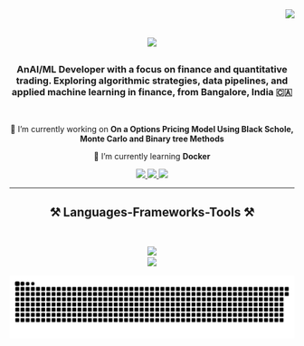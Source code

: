 <img align="right" src="https://visitor-badge.laobi.icu/badge?page_id=salesp07.salesp07" />

<h1 align="center">
    <img src="https://readme-typing-svg.herokuapp.com/?font=Righteous&size=35&center=true&vCenter=true&width=500&height=70&duration=4000&lines=Hello+There!+👋;+Myself+Benson;" />
</h1>

<h3 align="center">AnAI/ML Developer with a focus on finance and quantitative trading. Exploring algorithmic strategies, data pipelines, and applied machine learning in finance, from Bangalore, India 🇨🇦</h3>

<br/>

<div align="center">
 
 🔭 I’m currently working on **On a Options Pricing Model Using Black Schole, Monte Carlo and Binary tree Methods**
 
 🌱 I’m currently learning **Docker**

 </div>
 
<div align="center"> 
  <a href="mailto:bensonbabu2005@gmail.com">
    <img src="https://img.shields.io/badge/Gmail-333333?style=for-the-badge&logo=gmail&logoColor=red" />
  </a>
  <a href="https://www.linkedin.com/in/benson-babu/" target="_blank">
    <img src="https://img.shields.io/badge/LinkedIn-0077B5?style=for-the-badge&logo=linkedin&logoColor=white" target="_blank" />
  </a>
  <a href="https://github.com/DEPACIOUS" target="_blank">
     <img src="https://img.shields.io/badge/Portfolio-FF5722?style=for-the-badge&logo=todoist&logoColor=white" target="_blank" /> <!-- sqlite, safari, google-chrome are other good icon options -->
  </a>
</div>

 <hr/>
 
<h2 align="center">⚒️ Languages-Frameworks-Tools ⚒️</h2>
<br/>

<p align="center">
  <img src="https://skillicons.dev/icons?i=pytorch,python,cpp,sklearn,mongodb,tensorflow,mysql,docker" />
  <br>
  <img src="https://skillicons.dev/icons?i=git,fastapi,flask,html,css,nodejs,react,javascript,django,vite" />
</p>
<picture>
  <source media="(prefers-color-scheme: dark)" srcset="https://raw.githubusercontent.com/DEPACIOUS/DEPACIOUS/output/github-snake-dark.svg" />
  <source media="(prefers-color-scheme: light)" srcset="https://raw.githubusercontent.com/DEPACIOUS/DEPACIOUS/output/github-snake.svg" />
  <img alt="github-snake" src="https://raw.githubusercontent.com/DEPACIOUS/DEPACIOUS/output/github-snake.svg" />
</picture>

